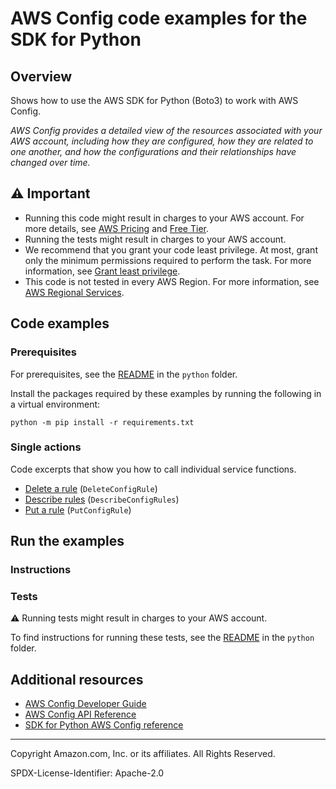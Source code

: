 # AWS Config code examples for the SDK for Python

## Overview

Shows how to use the AWS SDK for Python (Boto3) to work with AWS Config.

<!--custom.overview.start-->
<!--custom.overview.end-->

_AWS Config provides a detailed view of the resources associated with your AWS account, including how they are configured, how they are related to one another, and how the configurations and their relationships have changed over time._

## ⚠ Important

* Running this code might result in charges to your AWS account. For more details, see [AWS Pricing](https://aws.amazon.com/pricing/) and [Free Tier](https://aws.amazon.com/free/).
* Running the tests might result in charges to your AWS account.
* We recommend that you grant your code least privilege. At most, grant only the minimum permissions required to perform the task. For more information, see [Grant least privilege](https://docs.aws.amazon.com/IAM/latest/UserGuide/best-practices.html#grant-least-privilege).
* This code is not tested in every AWS Region. For more information, see [AWS Regional Services](https://aws.amazon.com/about-aws/global-infrastructure/regional-product-services).

<!--custom.important.start-->
<!--custom.important.end-->

## Code examples

### Prerequisites

For prerequisites, see the [README](../../README.md#Prerequisites) in the `python` folder.

Install the packages required by these examples by running the following in a virtual environment:

```
python -m pip install -r requirements.txt
```

<!--custom.prerequisites.start-->
<!--custom.prerequisites.end-->

### Single actions

Code excerpts that show you how to call individual service functions.

- [Delete a rule](config_rules.py#L89) (`DeleteConfigRule`)
- [Describe rules](config_rules.py#L67) (`DescribeConfigRules`)
- [Put a rule](config_rules.py#L34) (`PutConfigRule`)


<!--custom.examples.start-->
<!--custom.examples.end-->

## Run the examples

### Instructions


<!--custom.instructions.start-->
<!--custom.instructions.end-->



### Tests

⚠ Running tests might result in charges to your AWS account.


To find instructions for running these tests, see the [README](../../README.md#Tests)
in the `python` folder.



<!--custom.tests.start-->
<!--custom.tests.end-->

## Additional resources

- [AWS Config Developer Guide](https://docs.aws.amazon.com/config/latest/developerguide/WhatIsConfig.html)
- [AWS Config API Reference](https://docs.aws.amazon.com/config/latest/APIReference/Welcome.html)
- [SDK for Python AWS Config reference](https://boto3.amazonaws.com/v1/documentation/api/latest/reference/services/config-service.html)

<!--custom.resources.start-->
<!--custom.resources.end-->

---

Copyright Amazon.com, Inc. or its affiliates. All Rights Reserved.

SPDX-License-Identifier: Apache-2.0